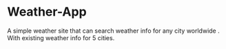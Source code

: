 # Weather-App
A simple weather site that can search weather info for any city worldwide .  With existing weather info for 5 cities.
